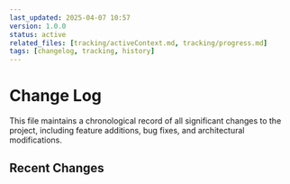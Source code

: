 ```yaml
---
last_updated: 2025-04-07 10:57
version: 1.0.0
status: active
related_files: [tracking/activeContext.md, tracking/progress.md]
tags: [changelog, tracking, history]
---
```


# Change Log

This file maintains a chronological record of all significant changes to the project, including feature additions, bug fixes, and architectural modifications.

## Recent Changes